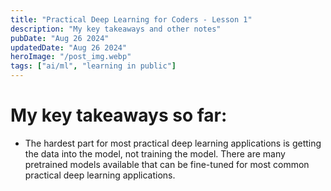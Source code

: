 ```yaml
---
title: "Practical Deep Learning for Coders - Lesson 1"
description: "My key takeaways and other notes"
pubDate: "Aug 26 2024"
updatedDate: "Aug 26 2024"
heroImage: "/post_img.webp"
tags: ["ai/ml", "learning in public"]
---
```


# My key takeaways so far:
- The hardest part for most practical deep learning applications is getting the data into the model, not training the model. There are many pretrained models available that can be fine-tuned for most common practical deep learning applications.